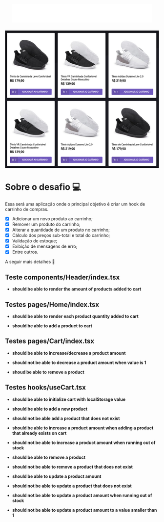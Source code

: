 <h1 align="center">
    <img height="60" src=".github/logo.svg" alt="rocketshoes" />
</h1>

![cover](.github/home.png?style=flat)

# Sobre o desafio 💻 

Essa será uma aplicação onde o principal objetivo é criar um hook de carrinho de compras. 

-   [X] Adicionar um novo produto ao carrinho;
-   [X] Remover um produto do carrinho;
-   [X] Alterar a quantidade de um produto no carrinho;
-   [X] Cálculo dos preços sub-total e total do carrinho;
-   [X] Validação de estoque;
-   [X] Exibição de mensagens de erro;
-   [X] Entre outros.

A seguir mais detalhes 🚀

## Teste components/Header/index.tsx

- **should be able to render the amount of products added to cart**


## Testes pages/Home/index.tsx

- **should be able to render each product quantity added to cart**

- **should be able to add a product to cart**


## Testes pages/Cart/index.tsx

- **should be able to increase/decrease a product amount**

- **should not be able to decrease a product amount when value is 1**

- **shoud be able to remove a product**


## Testes hooks/useCart.tsx

- **should be able to initialize cart with localStorage value**

- **should be able to add a new product**

- **should not be able add a product that does not exist**

- **should be able to increase a product amount when adding a product that already exists on cart**

- **should not be able to increase a product amount when running out of stock**

- **should be able to remove a product**

- **should not be able to remove a product that does not exist**

- **should be able to update a product amount**

- **should not be able to update a product that does not exist**

- **should not be able to update a product amount when running out of stock**

- **should not be able to update a product amount to a value smaller than 1**
